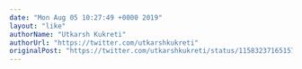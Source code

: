 ```yaml
---
date: "Mon Aug 05 10:27:49 +0000 2019"
layout: "like"
authorName: "Utkarsh Kukreti"
authorUrl: "https://twitter.com/utkarshkukreti"
originalPost: "https://twitter.com/utkarshkukreti/status/1158323716515778560"
---
```

